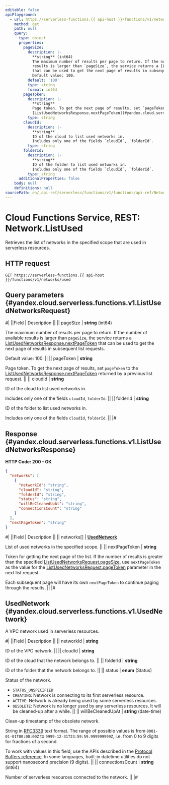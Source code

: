 ```yaml
---
editable: false
apiPlayground:
  - url: https://serverless-functions.{{ api-host }}/functions/v1/networks/used
    method: get
    path: null
    query:
      type: object
      properties:
        pageSize:
          description: |-
            **string** (int64)
            The maximum number of results per page to return. If the number of available
            results is larger than `pageSize`, the service returns a [ListUsedNetworksResponse.nextPageToken](#yandex.cloud.serverless.functions.v1.ListUsedNetworksResponse)
            that can be used to get the next page of results in subsequent list requests.
            Default value: 100.
          default: '100'
          type: string
          format: int64
        pageToken:
          description: |-
            **string**
            Page token. To get the next page of results, set `pageToken` to the
            [ListUsedNetworksResponse.nextPageToken](#yandex.cloud.serverless.functions.v1.ListUsedNetworksResponse) returned by a previous list request.
          type: string
        cloudId:
          description: |-
            **string**
            ID of the cloud to list used networks in.
            Includes only one of the fields `cloudId`, `folderId`.
          type: string
        folderId:
          description: |-
            **string**
            ID of the folder to list used networks in.
            Includes only one of the fields `cloudId`, `folderId`.
          type: string
      additionalProperties: false
    body: null
    definitions: null
sourcePath: en/_api-ref/serverless/functions/v1/functions/api-ref/Network/listUsed.md
---
```


# Cloud Functions Service, REST: Network.ListUsed

Retrieves the list of networks in the specified scope that are used in serverless resources.

## HTTP request

```
GET https://serverless-functions.{{ api-host }}/functions/v1/networks/used
```

## Query parameters {#yandex.cloud.serverless.functions.v1.ListUsedNetworksRequest}

#|
||Field | Description ||
|| pageSize | **string** (int64)

The maximum number of results per page to return. If the number of available
results is larger than `pageSize`, the service returns a [ListUsedNetworksResponse.nextPageToken](#yandex.cloud.serverless.functions.v1.ListUsedNetworksResponse)
that can be used to get the next page of results in subsequent list requests.

Default value: 100. ||
|| pageToken | **string**

Page token. To get the next page of results, set `pageToken` to the
[ListUsedNetworksResponse.nextPageToken](#yandex.cloud.serverless.functions.v1.ListUsedNetworksResponse) returned by a previous list request. ||
|| cloudId | **string**

ID of the cloud to list used networks in.

Includes only one of the fields `cloudId`, `folderId`. ||
|| folderId | **string**

ID of the folder to list used networks in.

Includes only one of the fields `cloudId`, `folderId`. ||
|#

## Response {#yandex.cloud.serverless.functions.v1.ListUsedNetworksResponse}

**HTTP Code: 200 - OK**

```json
{
  "networks": [
    {
      "networkId": "string",
      "cloudId": "string",
      "folderId": "string",
      "status": "string",
      "willBeCleanedUpAt": "string",
      "connectionsCount": "string"
    }
  ],
  "nextPageToken": "string"
}
```

#|
||Field | Description ||
|| networks[] | **[UsedNetwork](#yandex.cloud.serverless.functions.v1.UsedNetwork)**

List of used networks in the specified scope. ||
|| nextPageToken | **string**

Token for getting the next page of the list. If the number of results is greater than
the specified [ListUsedNetworksRequest.pageSize](#yandex.cloud.serverless.functions.v1.ListUsedNetworksRequest), use `nextPageToken` as the value
for the [ListUsedNetworksRequest.pageToken](#yandex.cloud.serverless.functions.v1.ListUsedNetworksRequest) parameter in the next list request.

Each subsequent page will have its own `nextPageToken` to continue paging through the results. ||
|#

## UsedNetwork {#yandex.cloud.serverless.functions.v1.UsedNetwork}

A VPC network used in serverless resources.

#|
||Field | Description ||
|| networkId | **string**

ID of the VPC network. ||
|| cloudId | **string**

ID of the cloud that the network belongs to. ||
|| folderId | **string**

ID of the folder that the network belongs to. ||
|| status | **enum** (Status)

Status of the network.

- `STATUS_UNSPECIFIED`
- `CREATING`: Network is connecting to its first serverless resource.
- `ACTIVE`: Network is already being used by some serverless resources.
- `OBSOLETE`: Network is no longer used by any serverless resources.
It will be cleaned-up after a while. ||
|| willBeCleanedUpAt | **string** (date-time)

Clean-up timestamp of the obsolete network.

String in [RFC3339](https://www.ietf.org/rfc/rfc3339.txt) text format. The range of possible values is from
`0001-01-01T00:00:00Z` to `9999-12-31T23:59:59.999999999Z`, i.e. from 0 to 9 digits for fractions of a second.

To work with values in this field, use the APIs described in the
[Protocol Buffers reference](https://developers.google.com/protocol-buffers/docs/reference/overview).
In some languages, built-in datetime utilities do not support nanosecond precision (9 digits). ||
|| connectionsCount | **string** (int64)

Number of serverless resources connected to the network. ||
|#